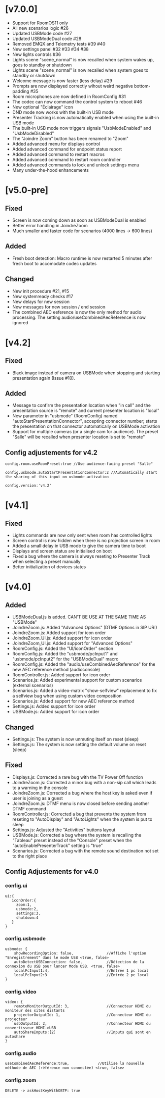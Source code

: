 # [v7.0.0]
- Support for RoomOS11 only
- All new scenarios logic #26
- Updated USBMode code #27
- Updated USBModeDual code #28
- Removed EMQX and Telemetry tests #39 #40
- New settings panel #32 #33 #34 #38
- New lights controls #36
- Lights scene "scene_normal" is now recalled when system wakes up, goes to standby or shutdown
- Lights scene "scene_normal" is now recalled when system goes to standby or shutdown
- Welcome message is now faster (less delay) #29
- Prompts are now displayed correctly wihout weird negative bottom-padding #35
- Room microphones are now defined in RoomConfig #31
- The codec can now command the control system to reboot #46
- New optional "Éclairage" icon
- DND mode now works with the built-in USB mode
- Presenter Tracking is now automatically enabled when using the built-in USB mode
- The built-in USB mode now triggers signals "UsbModeEnabled" and "UsbModeDisabled"
- The "Joindre Zoom" button has been renamed to "Zoom"
- Added advanced menu for displays control
- Added advanced command for endpoint status report
- Added advanced command to restart macros
- Added advanced command to restart room controller
- Added advanced commands to lock and unlock settings menu
- Many under-the-hood enhancements

# [v5.0-pre]
## Fixed
- Screen is now coming down as soon as USBModeDual is enabled
- Better error handling in JoindreZoom
- Much smaller and faster code for scenarios (4000 lines -> 600 lines)

## Added
- Fresh boot detection: Macro runtime is now restarted 5 minutes after fresh boot to accomodate codec updates

## Changed
- New init procedure #21, #15
- New systemready checks #17
- New delays for new session
- New messages for new session / end session
- The combined AEC eeference is now the only method for audio processing. The setting audio/useCombinedAecReference is now ignored


# [v4.2]
## Fixed
- Black image instead of camera on USBMode when stopping and starting presentation again (Issue #10).
## Added
- Message to confirm the presentation location when "in call" and the presentation source is "remote" and current presenter location is "local"
- New parameter in "usbmode" (RoomConfig) named "autoStartPresentationConnector", accepting connector number; starts the presentation on that connector automatically on USBMode activation
- Support for multiple cameras (or a single cam for audience). The preset "Salle" will be recalled when presenter location is set to "remote"
## Config adjustements for v4.2
```JS
config.room.useRoomPreset:true //Use audience-facing preset "Salle"
```
```JS
config.usbmode.autoStartPresentationConnector:2 //Automatically start the sharing of this input on usbmode activation
```
```JS
config.version:'v4.2'
```

# [v4.1]
## Fixed
- Lights commands are now only sent when room has controlled lights
- Screen control is now hidden when there is no projection screen in room
- Added a small delay in USB mode to give the camera time to boot
- Displays and screen status are initialised on boot
- Fixed a bug where the camera is always reseting to Presenter Track when selecting a preset manually
- Better initialization of devices states

# [v4.0]
## Added
- USBModeDual.js is added. CAN'T BE USE AT THE SAME TIME AS "USBMode"
- JoindreZoom.js: Added "Advanced Options" (DTMF Options in SIP URI)
- JoindreZoom.js: Added support for icon order
- JoindreZoom_UI.js: Added support for icon order
- JoindreZoom_UI.js: Added support for "Advanced Options"
- RoomConfig.js: Added the "UI/iconOrder" section
- RoomConfig.js: Added the "usbmode/pcInput1" and "usbmode/pcInput2" for the "USBModeDual" macro
- RoomConfig.js: Added the "audio/useCombinedAecReference" for the new AEC reference method (audioconsole)
- RoomController.js: Added support for icon order
- Scenarios.js: Added experimental support for custom scenarios (external scenarios)
- Scenarios.js: Added a video-matrix "show-selfview" replacement to fix a selfview bug when using custom video composition
- Scenarios.js: Added support for new AEC reference method
- Settings.js: Added support for icon order
- USBMode.js: Added support for icon order

## Changed
- Settings.js: The system is now unmuting itself on reset (sleep)
- Settings.js: The system is now setting the default volume on reset (sleep)

## Fixed
- Displays.js: Corrected a rare bug with the TV Power Off function
- JoindreZoom.js: Corrected a minor bug with a non-sip call which leads to a warning in the console
- JoindreZoom.js: Corrected a bug where the host key is asked even if user is joining as a guest
- JoindreZoom.js: DTMF menu is now closed before sending another DTMF command
- RoomController.js: Corrected a bug that prevents the system from reseting to "AutoDisplay" and "AutoLights" when the system is put to sleep
- Settings.js: Adjusted the "Activities" buttons layout
- USBMode.js: Corrected a bug where the system is recalling the "Tableau" preset instead of the "Console" preset when the "autoEnablePresenterTrack" setting is "true"
- Scenarios.js: Corrected a bug with the remote sound destination not set to the right place


## Config Adjustements for v4.0
### config.ui
```
ui:{
   iconOrder:{
     zoom:1,
     usbmode:2,
     settings:3,
     shutdown:4
   }
}
```

### config.usbmode
```
usbmode: {
    showRecordingOption: false,               //Affiche l'option "Enregistrement" dans le mode USB <true, false>
    autoDetectUSBConnection: false,           //Détection de la connexion du USB pour lancer Mode USB. <true, false>
    localPcInput1:4,                          //Entrée 1 pc local
    localPcInput2:3                           //Entrée 2 pc local
}
```

### config.video
```
video: {
    remoteMonitorOutputId: 3,                 //Connecteur HDMI du moniteur des sites distants
    projectorOutputId: 1,                     //Connecteur HDMI du projecteur
    usbOutputId: 2,                           //Connecteur HDMI du convertisseur HDMI->USB
    autoShareInputs:[2]                       //Inputs qui sont en autoshare
}
```
### config.audio
```
useCombinedAecReference:true,             //Utilise la nouvelle méthode de AEC (référence non connectée) <true, false>
```

### config.zoom
```
DELETE -> askHostKeyWithOBTP: true
```
